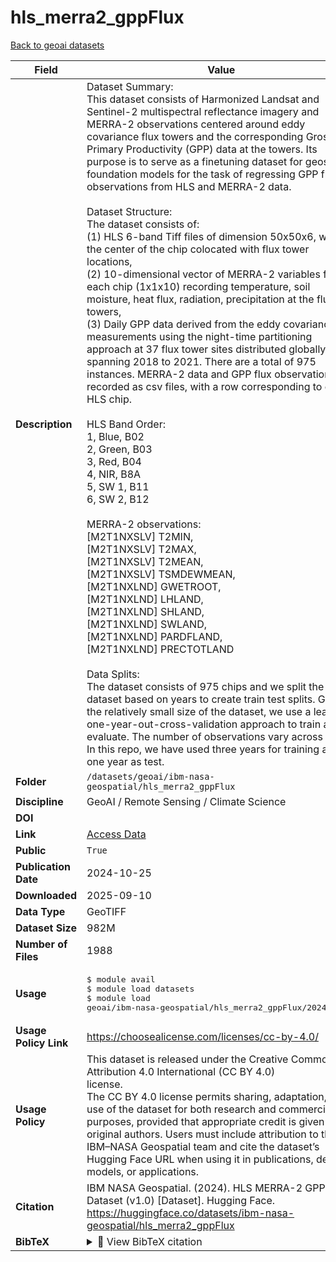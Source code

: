 # hls_merra2_gppFlux

[Back to geoai datasets](../geoai.md)

| Field | Value |
|--------|-------|
| **Description** | Dataset Summary:<br>This dataset consists of Harmonized Landsat and Sentinel-2 multispectral reflectance imagery and MERRA-2 observations centered around eddy covariance flux towers and the corresponding Gross Primary Productivity (GPP) data at the towers. Its purpose is to serve as a finetuning dataset for geospatial foundation models for the task of regressing GPP flux observations from HLS and MERRA-2 data.<br><br>Dataset Structure:<br>The dataset consists of:<br>(1) HLS 6-band Tiff files of dimension 50x50x6, with the center of the chip colocated with flux tower locations,<br>(2) 10-dimensional vector of MERRA-2 variables for each chip (1x1x10) recording temperature, soil moisture, heat flux, radiation, precipitation at the flux towers,<br>(3) Daily GPP data derived from the eddy covariance measurements using the night-time partitioning approach at 37 flux tower sites distributed globally spanning 2018 to 2021. There are a total of 975 instances. MERRA-2 data and GPP flux observations are recorded as csv files, with a row corresponding to each HLS chip.<br><br>HLS Band Order:<br>1, Blue, B02<br>2, Green, B03<br>3, Red, B04<br>4, NIR, B8A<br>5, SW 1, B11<br>6, SW 2, B12<br><br>MERRA-2 observations:<br>[M2T1NXSLV] T2MIN,<br>[M2T1NXSLV] T2MAX,<br>[M2T1NXSLV] T2MEAN,<br>[M2T1NXSLV] TSMDEWMEAN,<br>[M2T1NXLND] GWETROOT,<br>[M2T1NXLND] LHLAND,<br>[M2T1NXLND] SHLAND,<br>[M2T1NXLND] SWLAND,<br>[M2T1NXLND] PARDFLAND,<br>[M2T1NXLND] PRECTOTLAND<br><br>Data Splits:<br>The dataset consists of 975 chips and we split the dataset based on years to create train test splits. Given the relatively small size of the dataset, we use a leave-one-year-out-cross-validation approach to train and evaluate. The number of observations vary across years. In this repo, we have used three years for training and one year as test. |
| **Folder** | `/datasets/geoai/ibm-nasa-geospatial/hls_merra2_gppFlux` |
| **Discipline** | GeoAI / Remote Sensing / Climate Science |
| **DOI** | [](https://doi.org/) |
| **Link** | [Access Data](https://huggingface.co/datasets/ibm-nasa-geospatial/hls_merra2_gppFlux) |
| **Public** | `True` |
| **Publication Date** | 2024-10-25 |
| **Downloaded** | 2025-09-10 |
| **Data Type** | GeoTIFF |
| **Dataset Size** | 982M |
| **Number of Files** | 1988 |
| **Usage** | <pre>&#36; module avail<br>&#36; module load datasets<br>&#36; module load geoai/ibm-nasa-geospatial/hls_merra2_gppFlux/2024-10-25</pre> |
| **Usage Policy Link** | https://choosealicense.com/licenses/cc-by-4.0/ |
| **Usage Policy** | This dataset is released under the Creative Commons Attribution 4.0 International (CC BY 4.0)<br> license.<br>The CC BY 4.0 license permits sharing, adaptation, and use of the dataset for both research and commercial purposes, provided that appropriate credit is given to the original authors. Users must include attribution to the IBM–NASA Geospatial team and cite the dataset’s Hugging Face URL when using it in publications, derived models, or applications. |
| **Citation** | IBM NASA Geospatial. (2024). HLS MERRA-2 GPP Flux Dataset (v1.0) [Dataset]. Hugging Face. https://huggingface.co/datasets/ibm-nasa-geospatial/hls_merra2_gppFlux |
| **BibTeX** | <details><summary>📜 View BibTeX citation</summary><pre>@dataset{ibm_nasa_hls_merra2_gppflux_2024,<br>  title        = {HLS MERRA-2 GPP Flux Dataset (v1.0)},<br>  author       = {IBM NASA Geospatial},<br>  year         = {2024},<br>  howpublished = {\url{https://huggingface.co/datasets/ibm-nasa-geospatial/hls_merra2_gppFlux}},<br>  note         = {Available on Hugging Face Datasets}<br>}</pre> |

